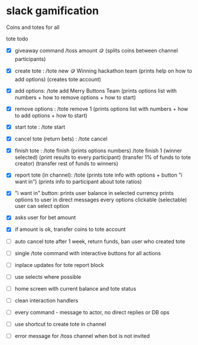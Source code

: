 # slack gamification

Coins and totes for all

tote todo

- [x] giveaway command /toss amount :coin:
    (splits coins between channel participants)

- [x] create tote : /tote new :coin: Winning hackathon team
    (prints help on how to add options)
    (creates tote account)

- [x] add options: /tote add Merry Buttons Team
    (prints options list with numbers + how to remove options + how to start)

- [x] remove options : /tote remove 1
    (prints options list with numbers + how to add options + how to start)

- [x] start tote : /tote start

- [x] cancel tote (return bets) : /tote cancel

- [x] finish tote : /tote finish
    (prints options numbers)
                 /tote finish 1 
    (winner selected)
    (print results to every participant)
    (transfer 1% of funds to tote creator)
    (transfer rest of funds to winners)

- [x] report tote (in channel): /tote
    (prints tote info with options + button "i want in")
    (prints info to participant about tote ratios)

- [x] "i want in" button:
    prints user balance in selected currency
    prints options to user in direct messages
    every options clickable (selectable)
    user can select option

- [x] asks user for bet amount

- [x] if amount is ok, transfer coins to tote account

- [ ] auto cancel tote after 1 week, return funds, ban user who created tote

- [ ] single /tote command with interactive buttons for all actions

- [ ] inplace updates for tote report block

- [ ] use selects where possible

- [ ] home screen with current balance and tote status

- [ ] clean interaction handlers

- [ ] every command - message to actor, no direct replies or DB ops

- [ ] use shortcut to create tote in channel

- [ ] error message for /toss channel when bot is not invited
